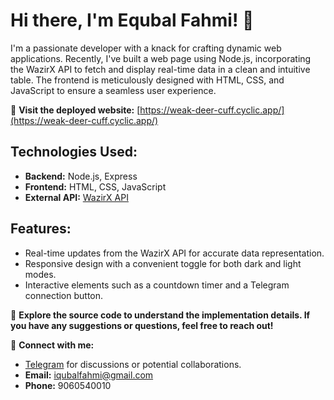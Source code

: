 # Hi there, I'm Equbal Fahmi! 👋

I'm a passionate developer with a knack for crafting dynamic web applications. Recently, I've built a web page using Node.js, incorporating the WazirX API to fetch and display real-time data in a clean and intuitive table. The frontend is meticulously designed with HTML, CSS, and JavaScript to ensure a seamless user experience.

🚀 **Visit the deployed website:** [https://weak-deer-cuff.cyclic.app/](https://weak-deer-cuff.cyclic.app/)

## Technologies Used:

- **Backend:** Node.js, Express
- **Frontend:** HTML, CSS, JavaScript
- **External API:** [WazirX API](https://api.wazirx.com/api/v2/tickers)

## Features:

- Real-time updates from the WazirX API for accurate data representation.
- Responsive design with a convenient toggle for both dark and light modes.
- Interactive elements such as a countdown timer and a Telegram connection button.

👀 **Explore the source code to understand the implementation details. If you have any suggestions or questions, feel free to reach out!**

🤝 **Connect with me:**

- [Telegram](https://t.me/EqubalDeoraji) for discussions or potential collaborations.
- **Email:** iqubalfahmi@gmail.com
- **Phone:** 9060540010
